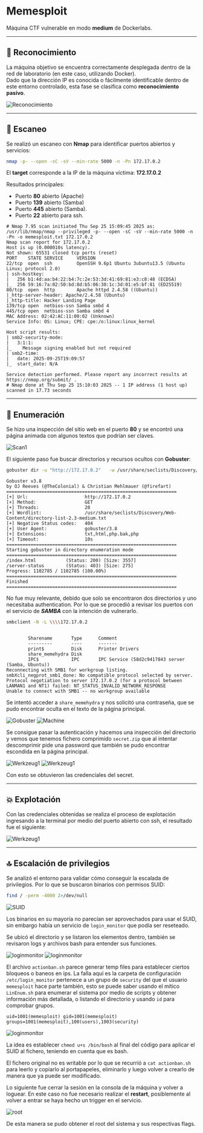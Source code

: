 # Memesploit

Máquina CTF vulnerable en modo **medium** de Dockerlabs.

---

## 🔎 Reconocimiento

La máquina objetivo se encuentra correctamente desplegada dentro de la red de laboratorio (en este caso, utilizando Docker).  
Dado que la dirección IP es conocida o fácilmente identificable dentro de este entorno controlado, esta fase se clasifica como **reconocimiento pasivo**.

![Reconocimiento](https://i.imgur.com/rs4PSAQ.png)

---

## 📡 Escaneo

Se realizó un escaneo con **Nmap** para identificar puertos abiertos y servicios:

```bash
nmap -p- --open -sC -sV --min-rate 5000 -n -Pn 172.17.0.2
```

El **target** corresponde a la IP de la máquina víctima: **172.17.0.2**

Resultados principales:

- Puerto **80** abierto (Apache)
- Puerto **139** abierto (Samba)
- Puerto **445** abierto (Samba).
- Puerto **22** abierto para ssh.

```
# Nmap 7.95 scan initiated Thu Sep 25 15:09:45 2025 as: /usr/lib/nmap/nmap --privileged -p- --open -sC -sV --min-rate 5000 -n -Pn -o memesploit.txt 172.17.0.2
Nmap scan report for 172.17.0.2
Host is up (0.000010s latency).
Not shown: 65531 closed tcp ports (reset)
PORT    STATE SERVICE     VERSION
22/tcp  open  ssh         OpenSSH 9.6p1 Ubuntu 3ubuntu13.5 (Ubuntu Linux; protocol 2.0)
| ssh-hostkey:
|   256 b1:4d:aa:b4:22:b4:7c:2e:53:3d:41:69:81:e3:c8:48 (ECDSA)
|_  256 59:16:7a:02:50:bd:8d:b5:06:30:1c:3d:01:e5:bf:81 (ED25519)
80/tcp  open  http        Apache httpd 2.4.58 ((Ubuntu))
|_http-server-header: Apache/2.4.58 (Ubuntu)
|_http-title: Hacker Landing Page
139/tcp open  netbios-ssn Samba smbd 4
445/tcp open  netbios-ssn Samba smbd 4
MAC Address: 02:42:AC:11:00:02 (Unknown)
Service Info: OS: Linux; CPE: cpe:/o:linux:linux_kernel

Host script results:
| smb2-security-mode:
|   3:1:1:
|_    Message signing enabled but not required
| smb2-time:
|   date: 2025-09-25T19:09:57
|_  start_date: N/A

Service detection performed. Please report any incorrect results at https://nmap.org/submit/ .
# Nmap done at Thu Sep 25 15:10:03 2025 -- 1 IP address (1 host up) scanned in 17.73 seconds
```

---

## 📂 Enumeración

Se hizo una inspección del sitio web en el puerto **80** y se encontró una página animada con algunos textos que podrían ser claves.

![Scan1](https://i.imgur.com/1cpuR93.png)

El siguiente paso fue buscar directorios y recursos ocultos con **Gobuster**:

```bash
gobuster dir -u "http://172.17.0.2"   -w /usr/share/seclists/Discovery/Web-Content/directory-list-2.3-medium.txt   -t 20 -x php,txt,html,php.bak
```

```
Gobuster v3.8
by OJ Reeves (@TheColonial) & Christian Mehlmauer (@firefart)
===============================================================
[+] Url:                     http://172.17.0.2
[+] Method:                  GET
[+] Threads:                 20
[+] Wordlist:                /usr/share/seclists/Discovery/Web-Content/directory-list-2.3-medium.txt
[+] Negative Status codes:   404
[+] User Agent:              gobuster/3.8
[+] Extensions:              txt,html,php.bak,php
[+] Timeout:                 10s
===============================================================
Starting gobuster in directory enumeration mode
===============================================================
/index.html           (Status: 200) [Size: 3557]
/server-status        (Status: 403) [Size: 275]
Progress: 1102785 / 1102785 (100.00%)
===============================================================
Finished
===============================================================

```

No fue muy relevante, debido que solo se encontraron dos directorios y uno necesitaba authentication. Por lo que se procedió a revisar los puertos con el servicio de **_SAMBA_** con la intención de vulnerarlo.

```bash
smbclient -N -L \\\\172.17.0.2
```

```

        Sharename       Type      Comment
        ---------       ----      -------
        print$          Disk      Printer Drivers
        share_memehydra Disk
        IPC$            IPC       IPC Service (58d2c9417843 server (Samba, Ubuntu))
Reconnecting with SMB1 for workgroup listing.
smbXcli_negprot_smb1_done: No compatible protocol selected by server.
Protocol negotiation to server 172.17.0.2 (for a protocol between LANMAN1 and NT1) failed: NT_STATUS_INVALID_NETWORK_RESPONSE
Unable to connect with SMB1 -- no workgroup available

```

Se intentó acceder a `share_memehydra` y nos solicitó una contraseña, que se pudo encontrar oculta en el texto de la página principal.

![Gobuster](https://i.imgur.com/BheRiE2.png)
![Machine](https://i.imgur.com/eurQvnH.png)

Se consigue pasar la autenticación y hacemos una inspección del directorio y vemos que tenemos fichero comprimido `secret.zip` que al intentar descomprimir pide una password que también se pudo encontrar escondida en la página principal.

![Werkzeug1](https://i.imgur.com/W0f9pjn.png)
![Werkzeug1](https://i.imgur.com/aoXmHe4.png)

Con esto se obtuvieron las credenciales del secret.

---

## 💥 Explotación

Con las credenciales obtenidas se realiza el proceso de explotación ingresando a la terminal por medio del puerto abierto con ssh, el resultado fue el siguiente:

![Werkzeug1](https://i.imgur.com/dXiDAhu.png)

---

## 🔝 Escalación de privilegios

Se analizó el entorno para validar cómo conseguir la escalada de privilegios. Por lo que se buscaron binarios con permisos SUID:

```bash
find / -perm -4000 2>/dev/null
```

![SUID](https://i.imgur.com/ycy5tII.png)

Los binarios en su mayoría no parecían ser aprovechados para usar el SUID, sin embargo había un servicio de `login_monitor` que podía ser reseteado.

Se ubicó el directorio y se listaron los elementos dentro, también se revisaron logs y archivos bash para entender sus funciones.

![loginmonitor](https://i.imgur.com/6TIRche.png)
![loginmonitor](https://i.imgur.com/O5zS4kC.png)

El archivo `actionban.sh` parece generar temp files para establecer ciertos bloqueos o baneos en ips. La falla aquí es la carpeta de configuración `/etc/login_monitor` pertenece a un grupo de `security` del que el usuario `memesploit` hace parte también, esto se puede saber usando el mítico `LinEnum.sh` para enumerar el sistema por medio de scripts y obtener información más detallada, o listando el directorio y usando `id` para comprobar grupos.

```
uid=1001(memesploit) gid=1001(memesploit) groups=1001(memesploit),100(users),1003(security)
```

![loginmonitor](https://i.imgur.com/AqBEESS.png)

La idea es establecer `chmod u+s /bin/bash` al final del código para aplicar el SUID al fichero, teniendo en cuenta que es bash.

El fichero original no es writable por lo que se recurrió a `cat actionban.sh` para leerlo y copiarlo al portapapeles, eliminarlo y luego volver a crearlo de manera que ya puede ser modificado.

Lo siguiente fue cerrar la sesión en la consola de la máquina y volver a loguear. En este caso no fue necesario realizar el **restart**, posiblemente al volver a entrar se haya hecho un trigger en el servicio.

![root](https://i.imgur.com/SDljfkH.png)

De esta manera se pudo obtener el root del sistema y sus respectivas flags.
